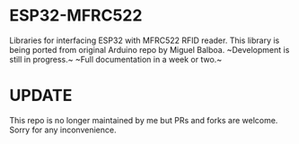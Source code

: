 # ESP32-MFRC522
Libraries for interfacing ESP32 with MFRC522 RFID reader.
This library is being ported from original Arduino repo by Miguel Balboa.
~Development is still in progress.~
~Full documentation in a week or two.~

# UPDATE
This repo is no longer maintained by me but PRs and forks are welcome. Sorry for any inconvenience.

